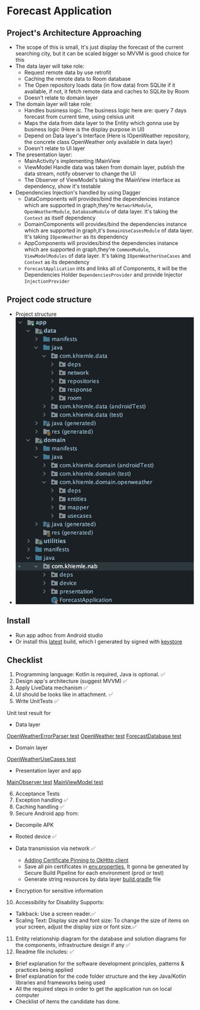 # Forecast Application

## Project's Architecture Approaching

- The scope of this is small, It's just display the forecast of the current searching city, but it can be scaled bigger so MVVM is good choice for this
- The data layer will take role:
    * Request remote data by use retrofit 
    * Caching the remote data to Room database
    * The Open repository loads data (in flow data) from SQLite if it available, if not, it fetch remote data and caches to SQLite by Room
    * Doesn't relate to domain layer
- The domain layer will take role:
    * Handles business logic. The business logic here are: query 7 days forecast from current time, using celsius unit
    * Maps the data from data layer to the Entity which gonna use by business logic (Here is the display purpose in UI)
    * Depend on Data layer's Interface (Here is IOpenWeather repository, the concrete class OpenWeather only available in data layer)
    * Doesn't relate to UI layer
 - The presentation layer:
    * MainActivity's implementing IMainView
    * ViewModel Handle data was taken from domain layer, publish the data stream, notify observer to change the UI
    * The Observer of ViewModel's taking the IMainView interface as dependency, show it's testable
 - Dependencies Injection's handled by using Dagger
    - DataComponents will provides/bind the dependencies instance which are supported in graph,they're `NetworkModule`, `OpenWeatherModule`, `DatabaseModule` of data layer. It's taking the `Context` as itself dependency
    - DomainComponents will provides/bind the dependencies instance which are supported in graph,it's `DomainUseCasesModule`  of data layer. It's taking `IOpenWeather` as its dependency
    - AppComponents  will provides/bind the dependencies instance which are supported in graph,they're `CommonMudule`, `ViewModelModules`  of data layer. It's taking `IOpenWeatherUseCases` and `Context` as its dependency
    - `ForecastApplication` ints and links all of Components, it will be the Dependencies Holder `DependenciesProvider` and provide Injector `InjectionProvider`
    
## Project code structure
 - Project structure
 - ![Android project type](./project_structure.png)
 
 
## Install
- Run app adhoc from Android studio
- Or install this [latest](https://github.com/khiemle/forecast/blob/master/app/builds/release/app-release.apk) build, which I generated by signed with [keystore](https://github.com/khiemle/forecast/blob/master/nab)

## Checklist

1. Programming language: Kotlin is required, Java is optional. ✅ 
2. Design app's architecture (suggest MVVM) ✅ 
3. Apply LiveData mechanism ✅ 
4. UI should be looks like in attachment. ✅ 
5. Write UnitTests ✅ 

Unit test result for
- Data layer

[OpenWeatherErrorParser test](https://github.com/khiemle/forecast/blob/master/app/data/src/test/java/com/khiemle/data/repositories/OpenWeatherErrorParserTest.kt)
[OpenWeather test](https://github.com/khiemle/forecast/blob/master/app/data/src/test/java/com/khiemle/data/repositories/OpenWeatherTest.kt)
[ForecastDatabase test](https://github.com/khiemle/forecast/blob/master/app/data/src/androidTest/java/com/khiemle/data/room/ForecastDatabaseTest.kt)

- Domain layer

[OpenWeatherUseCases test](https://github.com/khiemle/forecast/blob/master/app/domain/src/test/java/com/khiemle/domain/usecases/OpenWeatherUseCasesTest.kt)

- Presentation layer and app

[MainObserver test](https://github.com/khiemle/forecast/blob/master/app/src/test/java/com/khiemle/nab/MainObserverTest.kt)
[MainViewModel test](https://github.com/khiemle/forecast/blob/master/app/src/test/java/com/khiemle/nab/MainViewModelTest.kt)

6. Acceptance Tests
7. Exception handling ✅ 
8. Caching handling ✅ 
9. Secure Android app from:
  * Decompile APK
  * Rooted device ✅ 
  * Data transmission via network ✅ 
  
    - [Adding Certificate Pinning to OkHttp client](https://github.com/khiemle/forecast/blob/master/app/data/src/main/java/com/khiemle/data/deps/NetworkModule.kt#L57)
    - Save all pin certificates in [env.properties](https://github.com/khiemle/forecast/blob/master/app/data/env.properties), It gonna be generated by Secure Build Pipeline for each environment (prod or test)
    - Generate string resources by data layer [build.gradle](https://github.com/khiemle/forecast/blob/master/app/data/build.gradle.kts#L31) file       
   
  * Encryption for sensitive information
10. Accessibility for Disability Supports:
  * Talkback: Use a screen reader.✅ 
  * Scaling Text: Display size and font size: To change the size of items on your screen,
  adjust the display size or font size.✅ 
11. Entity relationship diagram for the database and solution diagrams for the
components, infrastructure design if any ✅ 
12. Readme file includes: ✅ 
  * Brief explanation for the software development principles, patterns & practices being
  applied
  * Brief explanation for the code folder structure and the key Java/Kotlin libraries and
  frameworks being used
  * All the required steps in order to get the application run on local computer
  * Checklist of items the candidate has done.





